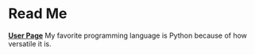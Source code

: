 # Read Me
**[User Page](index.md)**
My favorite programming language is Python because of how versatile it is.